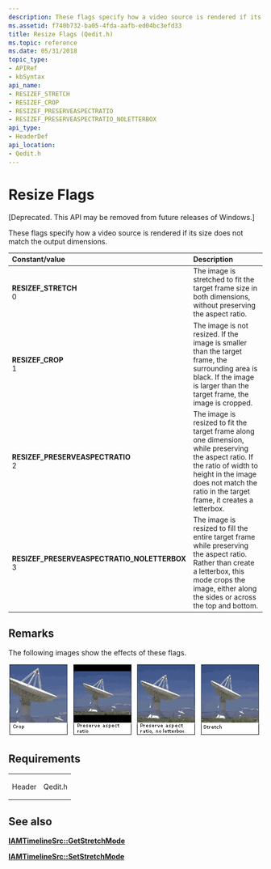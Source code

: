 ```yaml
---
description: These flags specify how a video source is rendered if its size does not match the output dimensions.
ms.assetid: f740b732-ba05-4fda-aafb-ed04bc3efd33
title: Resize Flags (Qedit.h)
ms.topic: reference
ms.date: 05/31/2018
topic_type: 
- APIRef
- kbSyntax
api_name: 
- RESIZEF_STRETCH
- RESIZEF_CROP
- RESIZEF_PRESERVEASPECTRATIO
- RESIZEF_PRESERVEASPECTRATIO_NOLETTERBOX
api_type: 
- HeaderDef
api_location: 
- Qedit.h
---
```


# Resize Flags

\[Deprecated. This API may be removed from future releases of Windows.\]

These flags specify how a video source is rendered if its size does not match the output dimensions.



| Constant/value                                                                                                                                                                                                                                                                                      | Description                                                                                                                                                                                                                        |
|:----------------------------------------------------------------------------------------------------------------------------------------------------------------------------------------------------------------------------------------------------------------------------------------------------|:-----------------------------------------------------------------------------------------------------------------------------------------------------------------------------------------------------------------------------------|
| <span id="RESIZEF_STRETCH"></span><span id="resizef_stretch"></span><dl> <dt>**RESIZEF\_STRETCH**</dt> <dt>0</dt> </dl>                                                                          | The image is stretched to fit the target frame size in both dimensions, without preserving the aspect ratio.<br/>                                                                                                            |
| <span id="RESIZEF_CROP"></span><span id="resizef_crop"></span><dl> <dt>**RESIZEF\_CROP**</dt> <dt>1</dt> </dl>                                                                                   | The image is not resized. If the image is smaller than the target frame, the surrounding area is black. If the image is larger than the target frame, the image is cropped.<br/>                                             |
| <span id="RESIZEF_PRESERVEASPECTRATIO"></span><span id="resizef_preserveaspectratio"></span><dl> <dt>**RESIZEF\_PRESERVEASPECTRATIO**</dt> <dt>2</dt> </dl>                                      | The image is resized to fit the target frame along one dimension, while preserving the aspect ratio. If the ratio of width to height in the image does not match the ratio in the target frame, it creates a letterbox.<br/> |
| <span id="RESIZEF_PRESERVEASPECTRATIO_NOLETTERBOX"></span><span id="resizef_preserveaspectratio_noletterbox"></span><dl> <dt>**RESIZEF\_PRESERVEASPECTRATIO\_NOLETTERBOX**</dt> <dt>3</dt> </dl> | The image is resized to fill the entire target frame while preserving the aspect ratio. Rather than create a letterbox, this mode crops the image, either along the sides or across the top and bottom.<br/>                 |



## Remarks

The following images show the effects of these flags.

![resize flags](images/stretch14.png)

## Requirements



|                   |                                                                                    |
|-------------------|------------------------------------------------------------------------------------|
| Header<br/> | <dl> <dt>Qedit.h</dt> </dl> |



## See also

<dl> <dt>

[**IAMTimelineSrc::GetStretchMode**](iamtimelinesrc-getstretchmode.md)
</dt> <dt>

[**IAMTimelineSrc::SetStretchMode**](iamtimelinesrc-setstretchmode.md)
</dt> </dl>

 

 




